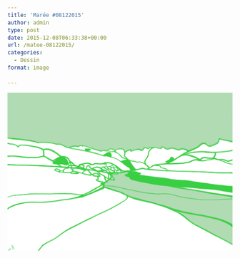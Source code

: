 ```yaml
---
title: 'Marée #08122015'
author: admin
type: post
date: 2015-12-08T06:33:38+00:00
url: /matee-08122015/
categories:
  - Dessin
format: image

---
```

![Marée #08122015](./IMG_0213.jpg)